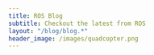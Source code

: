 ```yaml
---
title: ROS Blog
subtitle: Checkout the latest from ROS
layout: "/blog/blog.*"
header_image: /images/quadcopter.png
---
```

